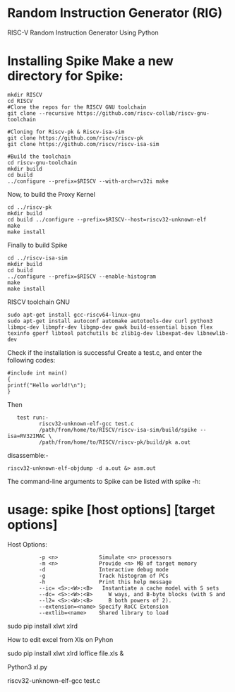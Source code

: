 # Random Instruction Generator (RIG)
RISC-V Random Instruction Generator Using Python


# Installing Spike Make a new directory for Spike:

	mkdir RISCV
	cd RISCV
	#Clone the repos for the RISCV GNU toolchain
	git clone --recursive https://github.com/riscv-collab/riscv-gnu-toolchain

	#Cloning for Riscv-pk & Riscv-isa-sim
	git clone https://github.com/riscv/riscv-pk
	git clone https://github.com/riscv/riscv-isa-sim

	#Build the toolchain
	cd riscv-gnu-toolchain 
	mkdir build 
	cd build 
	../configure --prefix=$RISCV --with-arch=rv32i make

Now, to build the Proxy Kernel

	cd ../riscv-pk 
	mkdir build 
	cd build ../configure --prefix=$RISCV--host=riscv32-unknown-elf 
	make 
	make install

Finally to build Spike

	cd ../riscv-isa-sim
	mkdir build 
	cd build 
	../configure --prefix=$RISCV --enable-histogram 
	make
	make install

RISCV toolchain GNU

	sudo apt-get install gcc-riscv64-linux-gnu
	sudo apt-get install autoconf automake autotools-dev curl python3 libmpc-dev libmpfr-dev libgmp-dev gawk build-essential bison flex texinfo gperf libtool patchutils bc zlib1g-dev libexpat-dev libnewlib-dev

Check if the installation is successful
Create a test.c, and enter the following codes:
 
	#include int main() 
	{ 
	printf("Hello world!\n");
	}


Then 

       test run:-
              riscv32-unknown-elf-gcc test.c
              /path/from/home/to/RISCV/riscv-isa-sim/build/spike --isa=RV32IMAC \
              /path/from/home/to/RISCV/riscv-pk/build/pk a.out

 disassemble:-
 
	riscv32-unknown-elf-objdump -d a.out &> asm.out


The command-line arguments to Spike can be listed with spike -h:

# usage: spike [host options] <target program> [target options]
Host Options:

              -p <n>             Simulate <n> processors
              -m <n>             Provide <n> MB of target memory
              -d                 Interactive debug mode
              -g                 Track histogram of PCs
              -h                 Print this help message
              --ic= <S>:<W>:<B>   Instantiate a cache model with S sets
              --dc= <S>:<W>:<B>     W ways, and B-byte blocks (with S and
              --l2= <S>:<W>:<B>     B both powers of 2).
              --extension=<name> Specify RoCC Extension
              --extlib=<name>    Shared library to load

sudo pip install xlwt xlrd




How to edit excel from Xls on Pyhon

sudo pip install xlwt xlrd
	loffice file.xls &

Python3 xl.py

riscv32-unknown-elf-gcc test.c
